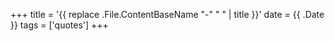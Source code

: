 +++
title = '{{ replace .File.ContentBaseName "-" " " | title }}'
date = {{ .Date }}
tags = ['quotes']
+++
